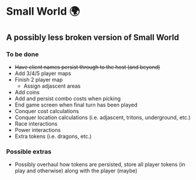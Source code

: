 # Small World 🌍
## A possibly less broken version of Small World

### To be done
- ~~Have client names persist through to the host (and beyond)~~
- Add 3/4/5 player maps
- Finish 2 player map
  - Assign adjascent areas
- Add coins
- Add and persist combo costs when picking
- End game screen when final turn has been played
- Conquer cost calculations
- Conquer location calculations (i.e. adjascent, tritons, underground, etc.)
- Race interactions
- Power interactions
- Extra tokens (i.e. dragons, etc.)

### Possible extras
- Possibly overhaul how tokens are persisted, store all player tokens (in play and otherwise) along with the player (maybe)